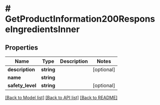 # # GetProductInformation200ResponseIngredientsInner

## Properties

Name | Type | Description | Notes
------------ | ------------- | ------------- | -------------
**description** | **string** |  | [optional]
**name** | **string** |  |
**safety_level** | **string** |  | [optional]

[[Back to Model list]](../../README.md#models) [[Back to API list]](../../README.md#endpoints) [[Back to README]](../../README.md)
